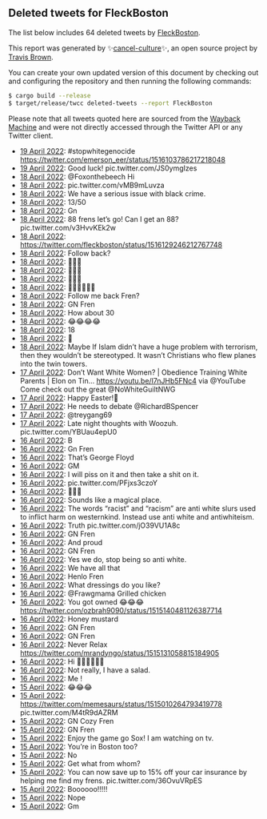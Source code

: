 ## Deleted tweets for FleckBoston

The list below includes 64 deleted tweets by
[FleckBoston](https://twitter.com/FleckBoston).



This report was generated by ✨[cancel-culture](https://github.com/travisbrown/cancel-culture)✨,
an open source project by [Travis Brown](https://twitter.com/travisbrown).

You can create your own updated version of this document by checking out and configuring the
repository and then running the following commands:

```bash
$ cargo build --release
$ target/release/twcc deleted-tweets --report FleckBoston
```

Please note that all tweets quoted here are sourced from the
[Wayback Machine](https://web.archive.org) and were not directly accessed through the Twitter API or
any Twitter client.

* [19 April 2022](https://web.archive.org/web/20220419012954/https://twitter.com/FleckBoston/status/1516227520064012289): #stopwhitegenocide  https://twitter.com/emerson_eer/status/1516103786217218048 <!--1516227520064012289-->
* [19 April 2022](https://web.archive.org/web/20220419012839/https://twitter.com/FleckBoston/status/1516226965312835592): Good luck! pic.twitter.com/JS0ymgIzes <!--1516226965312835592-->
* [18 April 2022](https://web.archive.org/web/20220418232704/https://twitter.com/FleckBoston/status/1516196646132011011): @Foxonthebeech Hi <!--1516196646132011011-->
* [18 April 2022](https://web.archive.org/web/20220418232013/https://twitter.com/FleckBoston/status/1516194807386972165): pic.twitter.com/vMB9mLuvza <!--1516194807386972165-->
* [18 April 2022](https://web.archive.org/web/20220418231904/https://twitter.com/FleckBoston/status/1516194402275893250): We have a serious issue with black crime. <!--1516194402275893250-->
* [18 April 2022](https://web.archive.org/web/20220418231757/https://twitter.com/FleckBoston/status/1516194233132142594): 13/50 <!--1516194233132142594-->
* [18 April 2022](https://web.archive.org/web/20220418231740/https://twitter.com/FleckBoston/status/1516194082112036870): Gn <!--1516194082112036870-->
* [18 April 2022](https://web.archive.org/web/20220418225809/https://twitter.com/FleckBoston/status/1516189304275492873): 88 frens let’s go! Can I get an 88? pic.twitter.com/v3HvvKEk2w <!--1516189304275492873-->
* [18 April 2022](https://web.archive.org/web/20220418225535/https://twitter.com/FleckBoston/status/1516188577696264208): https://twitter.com/fleckboston/status/1516129246212767748 <!--1516188577696264208-->
* [18 April 2022](https://web.archive.org/web/20220418225454/https://twitter.com/FleckBoston/status/1516188395105628160): Follow back? <!--1516188395105628160-->
* [18 April 2022](https://web.archive.org/web/20220418225336/https://twitter.com/FleckBoston/status/1516188116859731980): 🤡🤡🤡 <!--1516188116859731980-->
* [18 April 2022](https://web.archive.org/web/20220418202209/https://twitter.com/FleckBoston/status/1516150040372383744): 🥰🥰🥰 <!--1516150040372383744-->
* [18 April 2022](https://web.archive.org/web/20220418201314/https://twitter.com/FleckBoston/status/1516147648075640837): 🥰🥰🥰 <!--1516147648075640837-->
* [18 April 2022](https://web.archive.org/web/20220418201216/https://twitter.com/FleckBoston/status/1516147518559723524): 👋🏻👋🏻👋🏻 <!--1516147518559723524-->
* [18 April 2022](https://web.archive.org/web/20220418201108/https://twitter.com/FleckBoston/status/1516147149918060544): Follow me back Fren? <!--1516147149918060544-->
* [18 April 2022](https://web.archive.org/web/20220418201000/https://twitter.com/FleckBoston/status/1516146800117301251): GN Fren <!--1516146800117301251-->
* [18 April 2022](https://web.archive.org/web/20220418200927/https://twitter.com/FleckBoston/status/1516146732891095051): How about 30 <!--1516146732891095051-->
* [18 April 2022](https://web.archive.org/web/20220418195648/https://twitter.com/FleckBoston/status/1516143659615404033): 😂😂😂😂 <!--1516143659615404033-->
* [18 April 2022](https://web.archive.org/web/20220418195600/https://twitter.com/FleckBoston/status/1516143461275250702): 18 <!--1516143461275250702-->
* [18 April 2022](https://web.archive.org/web/20220418190423/https://twitter.com/FleckBoston/status/1516130296114008064): 🤡 <!--1516130296114008064-->
* [18 April 2022](https://web.archive.org/web/20220418190010/https://twitter.com/FleckBoston/status/1516129246212767748): Maybe If Islam didn’t have a huge problem with terrorism, then they wouldn’t be stereotyped. It wasn’t Christians who flew planes into the twin towers. <!--1516129246212767748-->
* [17 April 2022](https://web.archive.org/web/20220417221409/https://twitter.com/FleckBoston/status/1515815580418379779): Don’t Want White Women? | Obedience Training White Parents | Elon on Tin...  https://youtu.be/l7nJHb5FNc4  via  @YouTube  Come check out the great  @NoWhiteGuiltNWG <!--1515815580418379779-->
* [17 April 2022](https://web.archive.org/web/20220417204330/https://twitter.com/FleckBoston/status/1515792792076890124): Happy Easter!🐣 <!--1515792792076890124-->
* [17 April 2022](https://web.archive.org/web/20220417063241/https://twitter.com/FleckBoston/status/1515578225304420362): He needs to debate  @RichardBSpencer <!--1515578225304420362-->
* [17 April 2022](https://web.archive.org/web/20220417054309/https://twitter.com/FleckBoston/status/1515566046270398467): @treygang69 <!--1515566046270398467-->
* [17 April 2022](https://web.archive.org/web/20220417053614/https://twitter.com/FleckBoston/status/1515564638947184644): Late night thoughts with Woozuh. pic.twitter.com/YBUau4epU0 <!--1515564638947184644-->
* [16 April 2022](https://web.archive.org/web/20220416235653/https://twitter.com/FleckBoston/status/1515479228334374913): B <!--1515479228334374913-->
* [16 April 2022](https://web.archive.org/web/20220416222252/https://twitter.com/FleckBoston/status/1515454992060137476): Gn Fren <!--1515454992060137476-->
* [16 April 2022](https://web.archive.org/web/20220416083509/https://twitter.com/FleckBoston/status/1515247285655031812): That’s George Floyd <!--1515247285655031812-->
* [16 April 2022](https://web.archive.org/web/20220416080546/https://twitter.com/FleckBoston/status/1515239789703962627): GM <!--1515239789703962627-->
* [16 April 2022](https://web.archive.org/web/20220416080308/https://twitter.com/FleckBoston/status/1515239309581893633): I will piss on it and then take a shit on it. <!--1515239309581893633-->
* [16 April 2022](https://web.archive.org/web/20220416080434/https://twitter.com/FleckBoston/status/1515239104354689029): pic.twitter.com/PFjxs3czoY <!--1515239104354689029-->
* [16 April 2022](https://web.archive.org/web/20220416080148/https://twitter.com/FleckBoston/status/1515238795272241154): 🤡🤡🤡 <!--1515238795272241154-->
* [16 April 2022](https://web.archive.org/web/20220416074603/https://twitter.com/FleckBoston/status/1515234855944171523): Sounds like a magical place. <!--1515234855944171523-->
* [16 April 2022](https://web.archive.org/web/20220416074418/https://twitter.com/FleckBoston/status/1515234316162322435): The words “racist” and “racism” are anti white slurs used to inflict harm on westernkind. Instead use anti white and antiwhiteism. <!--1515234316162322435-->
* [16 April 2022](https://web.archive.org/web/20220416073707/https://twitter.com/FleckBoston/status/1515232659148001284): Truth pic.twitter.com/jO39VU1A8c <!--1515232659148001284-->
* [16 April 2022](https://web.archive.org/web/20220416070333/https://twitter.com/FleckBoston/status/1515224255746777093): GN Fren <!--1515224255746777093-->
* [16 April 2022](https://web.archive.org/web/20220416041031/https://twitter.com/FleckBoston/status/1515180590890422274): And proud <!--1515180590890422274-->
* [16 April 2022](https://web.archive.org/web/20220416032406/https://twitter.com/FleckBoston/status/1515168938384142349): GN Fren <!--1515168938384142349-->
* [16 April 2022](https://web.archive.org/web/20220416032314/https://twitter.com/FleckBoston/status/1515168750101803009): Yes we do, stop being so anti white. <!--1515168750101803009-->
* [16 April 2022](https://web.archive.org/web/20220416021521/https://twitter.com/FleckBoston/status/1515151619461156866): We have all that <!--1515151619461156866-->
* [16 April 2022](https://web.archive.org/web/20220416021211/https://twitter.com/FleckBoston/status/1515150876045893632): Henlo Fren <!--1515150876045893632-->
* [16 April 2022](https://web.archive.org/web/20220416014210/https://twitter.com/FleckBoston/status/1515143392723886081): What dressings do you like? <!--1515143392723886081-->
* [16 April 2022](https://web.archive.org/web/20220416014133/https://twitter.com/FleckBoston/status/1515143326336442370): @Frawgmama Grilled chicken <!--1515143326336442370-->
* [16 April 2022](https://web.archive.org/web/20220416014140/https://twitter.com/FleckBoston/status/1515143236343504903): You got owned 😂😂😂 https://twitter.com/ozbrah9090/status/1515140481126387714 <!--1515143236343504903-->
* [16 April 2022](https://web.archive.org/web/20220416014004/https://twitter.com/FleckBoston/status/1515142807245230087): Honey mustard <!--1515142807245230087-->
* [16 April 2022](https://web.archive.org/web/20220416013955/https://twitter.com/FleckBoston/status/1515142735816273920): GN Fren <!--1515142735816273920-->
* [16 April 2022](https://web.archive.org/web/20220416012553/https://twitter.com/FleckBoston/status/1515138427368443908): GN Fren <!--1515138427368443908-->
* [16 April 2022](https://web.archive.org/web/20220416012228/https://twitter.com/FleckBoston/status/1515138373295480838): Never Relax https://twitter.com/mrandyngo/status/1515131058815184905 <!--1515138373295480838-->
* [16 April 2022](https://web.archive.org/web/20220416012101/https://twitter.com/FleckBoston/status/1515138105254236170): Hi 👋🏻👋🏻👋🏻 <!--1515138105254236170-->
* [16 April 2022](https://web.archive.org/web/20220416012105/https://twitter.com/FleckBoston/status/1515137905362182149): Not really, I have a salad. <!--1515138007501877248-->
* [16 April 2022](https://web.archive.org/web/20220416012105/https://twitter.com/FleckBoston/status/1515137905362182149): Me ! <!--1515137905362182149-->
* [15 April 2022](https://web.archive.org/web/20220415235042/https://twitter.com/FleckBoston/status/1515115328547786761): 😂😂😂 <!--1515115328547786761-->
* [15 April 2022](https://web.archive.org/web/20220415222618/https://twitter.com/FleckBoston/status/1515094002135011329): https://twitter.com/memesaurs/status/1515010264793419778  pic.twitter.com/M4tR9dAZRM <!--1515094002135011329-->
* [15 April 2022](https://web.archive.org/web/20220415220148/https://twitter.com/FleckBoston/status/1515087963981598730): GN Cozy Fren <!--1515087963981598730-->
* [15 April 2022](https://web.archive.org/web/20220415220211/https://twitter.com/FleckBoston/status/1515087913872207873): GN Fren <!--1515087913872207873-->
* [15 April 2022](https://web.archive.org/web/20220415201616/https://twitter.com/FleckBoston/status/1515061319669587968): Enjoy the game go Sox! I am watching on tv. <!--1515061319669587968-->
* [15 April 2022](https://web.archive.org/web/20220415201600/https://twitter.com/FleckBoston/status/1515061216426799106): You’re in Boston too? <!--1515061216426799106-->
* [15 April 2022](https://web.archive.org/web/20220415200307/https://twitter.com/FleckBoston/status/1515057945498820609): No <!--1515057945498820609-->
* [15 April 2022](https://web.archive.org/web/20220415193332/https://twitter.com/FleckBoston/status/1515050500340736007): Get what from whom? <!--1515050500340736007-->
* [15 April 2022](https://web.archive.org/web/20220415192459/https://twitter.com/FleckBoston/status/1515048436399321088): You can now save up to 15% off your car insurance by helping me find my frens. pic.twitter.com/36OvuVRpES <!--1515048436399321088-->
* [15 April 2022](https://web.archive.org/web/20220415170048/https://twitter.com/FleckBoston/status/1515012066721116162): Boooooo!!!!! <!--1515012066721116162-->
* [15 April 2022](https://web.archive.org/web/20220415092442/https://twitter.com/FleckBoston/status/1514897400623767557): Nope <!--1514897400623767557-->
* [15 April 2022](https://web.archive.org/web/20220415080342/https://twitter.com/FleckBoston/status/1514877049269370883): Gm <!--1514877049269370883-->
